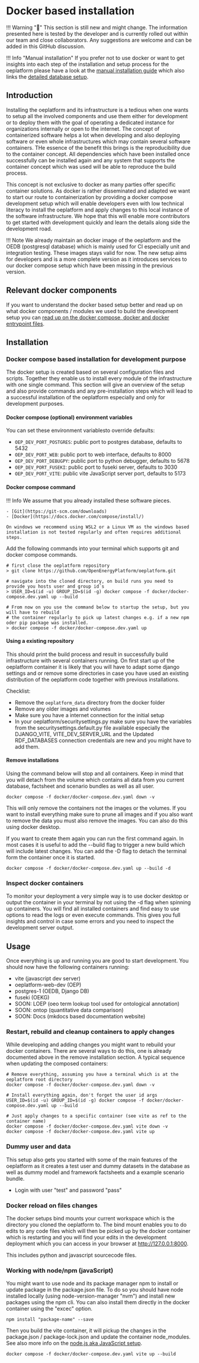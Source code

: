 # Docker based installation

!!! Warning "🚧"
    This section is still new and might change. The information presented here is tested by the developer and is currently rolled out within our team and close collaborators. Any suggestions are welcome and can be added in this GitHub discussion.

!!! Info "Manual installation"
    If you prefer not to use docker or want to get insights into each step of the installation and setup process for the oeplatform please have a look at the [manual installation guide](./installation.md) which also links the [detailed database setup](./manual-db-setup.md).

## Introduction

Installing the oeplatform and its infrastructure is a tedious when one wants to setup all the involved components and use them either for development or to deploy them with the goal of operating a dedicated instance for organizations internally or open to the internet. The concept of containerized software helps a lot when developing and also deploying software or even whole infrastructures which may contain several software containers. THe essence of the benefit this brings is the reproducibility due to the container concept. All dependencies which have been installed once successfully can be installed again and any system that supports the container concept which was used will be able to reproduce the build process.

This concept is not exclusive to docker as many parties offer specific container solutions. As docker is rather disseminated and adapted we want to start our route to containerization by providing a docker compose development setup which will enable developers even with low technical literacy to install the oeplatform and apply changes to this local instance of the software infrastructure. We hope that this will enable more contributors to get started with development quickly and learn the details along side the development road.

!!! Note
    We already maintain an docker image of the oeplatform and the OEDB (postgresql database) which is mainly used for CI especially unit and integration testing. These images stays valid for now. The new setup aims for developers and is a more complete version as it introduces services to our docker compose setup which have been missing in the previous version.

## Relevant docker components

If you want to understand the docker based setup better and read up on what docker components / modules we used to build the development setup you can [read up on the docker compose, docker and docker entrypoint files](../context/docker.md).

## Installation

### Docker compose based installation for development purpose

The docker setup is created based on several configuration files and scripts. Together they enable us to install every module of the infrastructure with one single command. This section will give an overview of the setup and also provide commands and any pre-installation steps which will lead to a successful installation of the oeplatform especially and only for development purposes.

#### Docker compose (optional) environment variables

You can set these environment variablesto override defaults:

- `OEP_DEV_PORT_POSTGRES`: public port to postgres database, defaults to 5432
- `OEP_DEV_PORT_WEB`: public port to web interface, defaults to 8000
- `OEP_DEV_PORT_DEBUGPY`: public port to python debugger, defaults to 5678
- `OEP_DEV_PORT_FUSEKI`: public port to fuseki server, defaults to 3030
- `OEP_DEV_PORT_VITE`: public vite JavaScript server port, defaults to 5173

#### Docker compose command

!!! Info
    We assume that you already installed these software pieces.

    - [Git](https://git-scm.com/downloads)
    - [Docker](https://docs.docker.com/compose/install/)

    On windows we recommend using WSL2 or a Linux VM as the windows based installation is not tested regularly and often requires additional steps.

Add the following commands into your terminal which supports git and docker compose commands.

    # first close the oeplatform repository
    > git clone https://github.com/OpenEnergyPlatform/oeplatform.git

    # navigate into the cloned directory, on build runs you need to provide you hosts user and group id´s
    > USER_ID=$(id -u) GROUP_ID=$(id -g) docker compose -f docker/docker-compose.dev.yaml up --build

    # From now on you use the command below to startup the setup, but you will have to rebuild
    # the container regularly to pick up latest changes e.g. if a new npm oder pip package was installed.
    > docker compose -f docker/docker-compose.dev.yaml up

#### Using a existing repository

This should print the build process and result in successfully build infrastructure with several containers running. On first start up of the oeplatform container it is likely that you will have to adapt some django settings and or remove some directories in case you have used an existing distribution of the oeplatform code together with previous installations.

Checklist:

- Remove the `oeplatform_data` directory from the docker folder
- Remove any older images and volumes
- Make sure you have a internet connection for the initial setup
- In your oeplatform/securitysettings.py make sure you have the variables from the securitysettings.default.py file available especially the DJANGO_VITE, VITE_DEV_SERVER_URL and the Updated RDF_DATABASES connection credentials are new and you might have to add them.

#### Remove installations

Using the command below will stop and all containers. Keep in mind that you will detach from the volume which contains all data from you current database, factsheet and scenario bundles as well as all user.

    docker compose -f docker/docker-compose.dev.yaml down -v

This will only remove the containers not the images or the volumes. If you want to install everything make sure to prune all images and if you also want to remove the data you must also remove the images. You can also do this using docker desktop.

If you want to create them again you can run the first command again. In most cases it is useful to add the --build flag to trigger a new build which will include latest changes. You can add the -D flag to detach the terminal form the container once it is started.

    docker compose -f docker/docker-compose.dev.yaml up --build -d

### Inspect docker containers

To monitor your deployment a very simple way is to use docker desktop or output the container in your terminal by not using the -d flag when spinning up containers. You will find all installed containers and find easy to use options to read the logs or even execute commands. This gives you full insights and control in case some errors and you need to inspect the development server output.

## Usage

Once everything is up and running you are good to start development. You should now have the following containers running:

- vite (javascript dev server)
- oeplatform-web-dev (OEP)
- postgres-1 (OEDB, Django DB)
- fuseki (OEKG)
- SOON: LOEP (oeo term lookup tool used for ontological annotation)
- SOON: ontop (quantitative data comparison)
- SOON: Docs (mkdocs based documentation website)

### Restart, rebuild and cleanup containers to apply changes

While developing and adding changes you might want to rebuild your docker containers. There are several ways to do this, one is already documented above in the remove installation section. A typical sequence when updating the composed containers:

    # Remove everything, assuming you have a terminal which is at the oeplatform root directory
    docker compose -f docker/docker-compose.dev.yaml down -v

    # Install everything again, don't forget the user id args
    USER_ID=$(id -u) GROUP_ID=$(id -g) docker compose -f docker/docker-compose.dev.yaml up --build

    # Just apply changes to a specific container (see vite as ref to the container name)
    docker compose -f docker/docker-compose.dev.yaml vite down -v
    docker compose -f docker/docker-compose.dev.yaml vite up

### Dummy user and data

This setup also gets you started with some of the main features of the oeplatform as it creates a test user and dummy datasets in the database as well as dummy model and framework factsheets and a example scenario bundle.

- Login with user "test" and password "pass"

### Docker reload on files changes

The docker setups bind mounts your current workspace which is the directory you cloned the oeplatform to. The bind mount enables you to do edits to any code files which will then be picked up by the docker container which is restarting and you will find your edits in the development deployment which you can access in your browser at <http://127.0.0.1:8000>.

This includes python and javascript sourcecode files.

### Working with node/npm (javaScript)

You might want to use node and its package manager npm to install or update package in the package.json file. To do so you should have node installed locally (using node-version-manager "nvm") and install new packages using the npm cli. You can also install them directly in the docker container using the "excec" option.

    npm install "package-name" --save


Then you build the vite container, it will pickup the changes in the package.json / package-lock.json and update the container node_modules. See also more info on the [node.js aka JavaScript setup](./nodejs.md).

    docker compose -f docker/docker-compose.dev.yaml vite up --build
